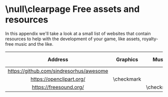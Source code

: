 \null\clearpage
Free assets and resources
=========================

In this appendix we'll take a look at a small list of websites that contain resources to help with the development of your game, like assets, royalty-free music and the like.

| Address                                   | Graphics   | Music      | Sound Samples | Models   | Knowledge  |
| :--------:                                | :------:   | :----:     | :-----------: | :------: | :--------: |
| <https://github.com/sindresorhus/awesome> |            |            |               |          | \checkmark |
| <https://openclipart.org/>               | \checkmark |            |               |          |            |
| <https://freesound.org/>                  |            | \checkmark | \checkmark    |          |            |
